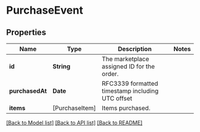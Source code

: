 # PurchaseEvent

## Properties
Name | Type | Description | Notes
------------ | ------------- | ------------- | -------------
**id** | **String** | The marketplace assigned ID for the order. | 
**purchasedAt** | **Date** | RFC3339 formatted timestamp including UTC offset | 
**items** | [PurchaseItem] | Items purchased. | 

[[Back to Model list]](../README.md#documentation-for-models) [[Back to API list]](../README.md#documentation-for-api-endpoints) [[Back to README]](../README.md)


